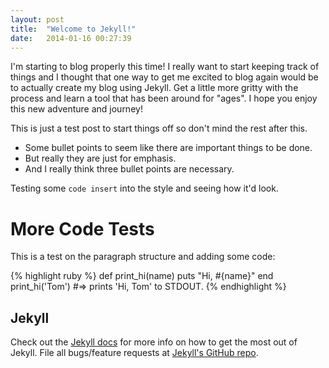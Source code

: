 ```yaml
---
layout: post
title:  "Welcome to Jekyll!"
date:   2014-01-16 00:27:39
---
```


I'm starting to blog properly this time! I really want to start keeping track of
things and I thought that one way to get me excited to blog again would be to
actually create my blog using Jekyll. Get a little more gritty with the process
and learn a tool that has been around for "ages". I hope you enjoy this new
adventure and journey!

This is just a test post to start things off so don't mind the rest after this.

* Some bullet points to seem like there are important things to be done.
* But really they are just for emphasis.
* And I really think three bullet points are necessary.

Testing some `code insert` into the style and seeing how it'd look.

# More Code Tests

This is a test on the paragraph structure and adding some code:

{% highlight ruby %}
def print_hi(name)
  puts "Hi, #{name}"
end
print_hi('Tom')
#=> prints 'Hi, Tom' to STDOUT.
{% endhighlight %}

## Jekyll

Check out the [Jekyll docs][jekyll] for more info on how to get the most out of
Jekyll. File all bugs/feature requests at [Jekyll's GitHub repo][jekyll-gh].

[jekyll-gh]: https://github.com/mojombo/jekyll
[jekyll]:    http://jekyllrb.com
